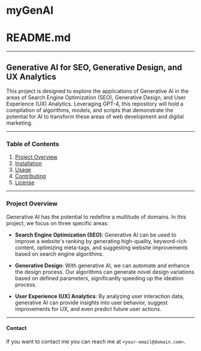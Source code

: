 # myGenAI

# README.md

---

## Generative AI for SEO, Generative Design, and UX Analytics

This project is designed to explore the applications of Generative AI in the areas of Search Engine Optimization (SEO), Generative Design, and User Experience (UX) Analytics. Leveraging GPT-4, this repository will hold a compilation of algorithms, models, and scripts that demonstrate the potential for AI to transform these areas of web development and digital marketing.

---

### Table of Contents

1. [Project Overview](#project-overview)
2. [Installation](#installation)
3. [Usage](#usage)
4. [Contributing](#contributing)
5. [License](#license)

---

### Project Overview

Generative AI has the potential to redefine a multitude of domains. In this project, we focus on three specific areas:

- **Search Engine Optimization (SEO)**: Generative AI can be used to improve a website's ranking by generating high-quality, keyword-rich content, optimizing meta-tags, and suggesting website improvements based on search engine algorithms.

- **Generative Design**: With generative AI, we can automate and enhance the design process. Our algorithms can generate novel design variations based on defined parameters, significantly speeding up the ideation process.

- **User Experience (UX) Analytics**: By analyzing user interaction data, generative AI can provide insights into user behavior, suggest improvements for UX, and even predict future user actions.

---


#### Contact

If you want to contact me you can reach me at `<your-email@domain.com>`.

